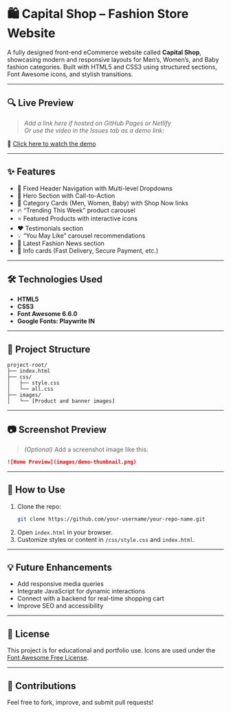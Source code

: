 # 🛍️ Capital Shop – Fashion Store Website

A fully designed front-end eCommerce website called **Capital Shop**, showcasing modern and responsive layouts for Men’s, Women’s, and Baby fashion categories. Built with HTML5 and CSS3 using structured sections, Font Awesome icons, and stylish transitions.

---

## 🔍 Live Preview

> _Add a link here if hosted on GitHub Pages or Netlify_  
> _Or use the video in the Issues tab as a demo link:_

🎥 [Click here to watch the demo](https://github.com/user-attachments/assets/61fdf867-b8df-493d-b3d7-76e3689bf573)

---

## ✨ Features

- 🧭 Fixed Header Navigation with Multi-level Dropdowns  
- 🎯 Hero Section with Call-to-Action  
- 🧥 Category Cards (Men, Women, Baby) with Shop Now links  
- 🔥 “Trending This Week” product carousel  
- ⭐ Featured Products with interactive icons  
- ❤️ Testimonials section  
- 💡 “You May Like” carousel recommendations  
- 📰 Latest Fashion News section  
- 🚚 Info cards (Fast Delivery, Secure Payment, etc.)

---

## 🛠️ Technologies Used

- **HTML5**
- **CSS3**
- **Font Awesome 6.6.0**
- **Google Fonts: Playwrite IN**

---

## 📁 Project Structure

```
project-root/
├── index.html
├── css/
│   ├── style.css
│   └── all.css
├── images/
│   └── [Product and banner images]
```

---

## 📷 Screenshot Preview

> _(Optional)_ Add a screenshot image like this:

```markdown
![Home Preview](images/demo-thumbnail.png)
```

---

## 🔗 How to Use

1. Clone the repo:
   ```bash
   git clone https://github.com/your-username/your-repo-name.git
   ```
2. Open `index.html` in your browser.
3. Customize styles or content in `/css/style.css` and `index.html`.

---

## 💡 Future Enhancements

- Add responsive media queries
- Integrate JavaScript for dynamic interactions
- Connect with a backend for real-time shopping cart
- Improve SEO and accessibility

---

## 📝 License

This project is for educational and portfolio use. Icons are used under the [Font Awesome Free License](https://fontawesome.com/license/free).

---

## 🙌 Contributions

Feel free to fork, improve, and submit pull requests!
